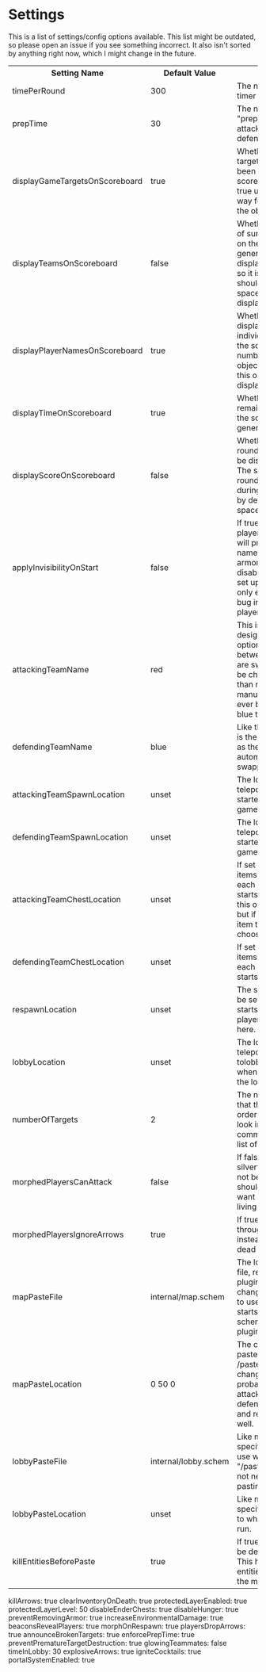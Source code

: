 # Settings

This is a list of settings/config options available. This list might be outdated, so please
open an issue if you see something incorrect. It also isn't sorted by anything right now, which
I might change in the future.

<table>
    <tr><th>Setting Name</th><th>Default Value</th><th>Description</th></tr>
    <tr>
        <td>timePerRound</td><td>300</td>
        <td>
            The number of seconds on the timer when the round starts.
        </td>
    </tr>
    <tr>
        <td>prepTime</td><td>30</td>
        <td>
            The number of seconds in the "prep" game phase where attackers can't break blocks and
            defenders have time to prepare.
        </td>
    </tr>
    <tr>
        <td>displayGameTargetsOnScoreboard</td><td>true</td>
        <td>
            Whether the names of the game targets and whether they have been destroyed appear on
            the scoreboard. This should be left as true unless you have some other way for the
            attackers to learn of the objectives.
        </td>
    </tr>
    <tr>
        <td>displayTeamsOnScoreboard</td><td>false</td>
        <td>
            Whether the teams and the number of surviving players should appear on the scoreboard.
            This is generally redundant with displayPlayerNamesOnScoreboard, so it is false by default, but this should be enabled if you run out of space and have to disable
            displayPlayerNamesOnScoreboard.
        </td>
    </tr>
    <tr>
        <td>displayPlayerNamesOnScoreboard</td><td>true</td>
        <td>
            Whether each player should be displayed on the scoreboard individually. This might
            overflow the scoreboard if you have a large number of players and/or objectives.
            If so, you can disable this option and enable displayTeamsOnScoreboards.
        </td>
    </tr>
    <tr>
        <td>displayTimeOnScoreboard</td><td>true</td>
        <td>
            Whether the amount of time remaining should be displayed on the scoreboard. This should
            generally be kept as true.
        </td>
    </tr>
    <tr>
        <td>displayScoreOnScoreboard</td><td>false</td>
        <td>
            Whether the score (the number of rounds won by each team) should be displayed on the
            scoreboard. The score is displayed after each round and generally isn't important
            during a round, so this is disabled by default to save scoreboard space.
        </td>
    </tr>
    <tr>
        <td>applyInvisibilityOnStart</td><td>false</td>
        <td>
            If true, invisibility will be given to players when the game starts. This will prevent
            players from seeing nametags, but they can still see armor.
            Because nametags are disabled by default if the plugin is set up properly, this option
            should only ever be set to true if there is a bug in the plugin which allows players
            to see nametags.
        </td>
    </tr>
    <tr>
        <td>attackingTeamName</td><td>red</td>
        <td>
            This is the name of the team that is designated as the attackers. This option will
            change automatically between red and blue when roles are swapped.
            In theory, this could be changed to another team other than red or blue if you set
            it up manually, but the plugin has only ever been tested on the red and blue teams
            so it might not work.
        </td>
    </tr>
    <tr>
        <td>defendingTeamName</td><td>blue</td>
        <td>
            Like the attackingTeamName, this is the name of the team designated as the
            defenders and will change automatically when roles are swapped.
        </td>
    </tr>
    <tr>
        <td>attackingTeamSpawnLocation</td><td>unset</td>
        <td>
            The location attackers will be teleported to when the game is started. Needs
            to be set for the game to work.
        </td>
    </tr>
    <tr>
        <td>defendingTeamSpawnLocation</td><td>unset</td>
        <td>
            The location defenders will be teleported to when the game is started. Needs
            to be set for the game to work.
        </td>
    </tr>
    <tr>
        <td>attackingTeamChestLocation</td><td>unset</td>
        <td>
            If set to the location of a chest, all items in that chest will be given to each
            attacker when the game starts. Because of the kit system, this option is generally
            not needed, but if you want to add a particular item to every attacking kit you
            can choose to set this option instead.
        </td>
    </tr>
    <tr>
        <td>defendingTeamChestLocation</td><td>unset</td>
        <td>
            If set to the location of a chest, all items in that chest will be given to each
            defender when the game starts.
        </td>
    </tr>
    <tr>
        <td>respawnLocation</td><td>unset</td>
        <td>
            The spawn point of each player will be set to this when the game starts.
            This means that killed players will respawn as silverfish here.
        </td>
    </tr>
    <tr>
        <td>lobbyLocation</td><td>unset</td>
        <td>
            The location that players will teleport to when the "/game tolobby" command is run,
            or whenever players are to be sent to the lobby.
        </td>
    </tr>
    <tr>
        <td>numberOfTargets</td><td>2</td>
        <td>
            The number of different targets that the attackers have to break in order to win.
            You may also want to look into the /gameobjectives command if you want to adjust
            the list of available targets.
        </td>
    </tr>
    <tr>
        <td>morphedPlayersCanAttack</td><td>false</td>
        <td>
            If false, players morphed as silverfish (or any other mob) will not be able to attack
            anything. This should be left as false unless you want silverfish players punching
            living players.
        </td>
    </tr>
    <tr>
        <td>morphedPlayersIgnoreArrows</td><td>true</td>
        <td>
            If true, then arrows will pass through morphed/dead players instead of hitting them.
            Prevents dead players from blocking shots.
        </td>
    </tr>
    <tr>
        <td>mapPasteFile</td><td>internal/map.schem</td>
        <td>
            The location of the map schematic file, relative to the plugin/stealthplugin folder.
            You can change this option if you would like to use a custom map.
            If this option starts with "internal/" it will use a schematic stored directly
            in the plugin jar.
        </td>
    </tr>
    <tr>
        <td>mapPasteLocation</td><td>0 50 0</td>
        <td>
            The coordinates where the map is pasted, such as with the /pastestructure command.
            If you change this setting, you should probably adjust the
            attackingTeamSpawnLocation, defendingTeamSpawnLocation, and respawnLocation
            settings as well.
        </td>
    </tr>
    <tr>
        <td>lobbyPasteFile</td><td>internal/lobby.schem</td>
        <td>
            Like mapPasteFile, this option specifies which schematic file to use when pasting
            the lobby with "/pastestructure lobby". You might not need to set this if
            you plan on pasting the lobby manually.
        </td>
    </tr>
    <tr>
        <td>lobbyPasteLocation</td><td>unset</td>
        <td>
            Like mapPasteLocation, this specifies where the lobby is pasted to when
            "/pastestructure lobby" is run.
        </td>
    </tr>
    <tr>
        <td>killEntitiesBeforePaste</td><td>true</td>
        <td>
            If true, all non-player entities will be deleted when the map is reset.
            This helps clear up mobs and other entities that might be left over from
            the most recent round.
        </td>
    </tr>
</table>
killArrows: true
clearInventoryOnDeath: true
protectedLayerEnabled: true
protectedLayerLevel: 50
disableEnderChests: true
disableHunger: true
preventRemovingArmor: true
increaseEnvironmentalDamage: true
beaconsRevealPlayers: true
morphOnRespawn: true
playersDropArrows: true
announceBrokenTargets: true
enforcePrepTime: true
preventPrematureTargetDestruction: true
glowingTeammates: false
timeInLobby: 30
explosiveArrows: true
igniteCocktails: true
portalSystemEnabled: true
